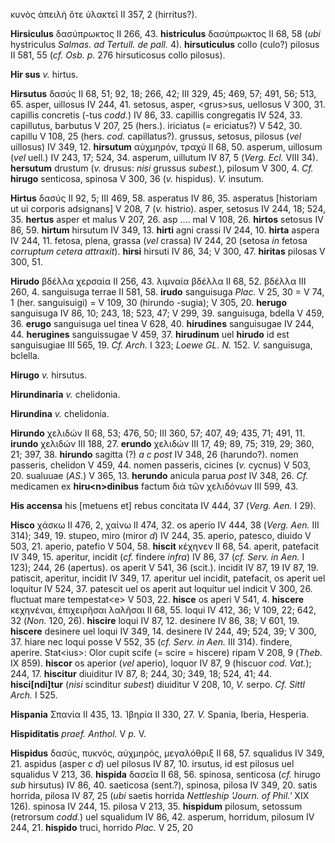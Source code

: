 κυνὸς ἀπειλὴ ὅτε ὑλακτεῖ II 357, 2 (hirritus?).

**Hirsiculus** δασύπρωκτος II 266, 43. **histriculus** δασύπρωκτος II
68, 58 (*ubi* hystriculus *Salmas. ad Tertull. de pall.* 4).
**hirsuticulus** collo (culo?) pilosus II 581, 55 (*cf. Osb. p.* 276
hirsuticosus collo pilosus).

**Hir sus** *v.* hirtus.

**Hirsutus** δασύς II 68, 51; 92, 18; 266, 42; III 329, 45; 469, 57;
491, 56; 513, 65. asper, uillosus IV 244, 41. setosus, asper,
\<grus\>sus, uellosus V 300, 31. capillis concretis (-tus *codd.*) IV
86, 33. capillis congregatis IV 524, 33. capillutus, barbutus V 207, 25
(hers.). iriciatus (= ericiatus?) V 542, 30. capillu V 108, 25 (hers.
*cod.* capillatus?). grussus, setosus, pilosus (*vel* uillosus) IV 349,
12. **hirsutum** αὐχμηρόν, τραχύ II 68, 50. asperum, uillosum (*vel*
uell.) IV 243, 17; 524, 34. asperum, uillutum IV 87, 5 (*Verg. Ecl.*
VIII 34). **hersutum** drustum (*v.* drusus: *nisi* grussus *subest.*),
pilosum V 300, 4. *Cf.* **hirugo** senticosa, spinosa V 300, 36 (*v.*
hispidus). *V.* insutum.

**Hirtus** δασύς II 92, 5; III 469, 58. asperatus IV 86, 35. asperatus
[historiam ut ui corporis adsignans] V 208, 7 (*v.* histrio). asper,
setosus IV 244, 18; 524, 35. **hertus** asper et malus V 207, 26. asp
\.... mal V 108, 26. **hirtos** setosus IV 86, 59. **hirtum** hirsutum
IV 349, 13. **hirti** agni crassi IV 244, 10. **hirta** aspera IV 244,
11. fetosa, plena, grassa (*vel* crassa) IV 244, 20 (setosa *in* fetosa
*corruptum cetera at­traxit*). **hirsi** hirsuti IV 86, 34; V 300, 47.
**hiritas** pilosas V 300, 51.

**Hirudo** βδέλλα χερσαία II 256, 43. λιμναία βδέλλα II 68, 52. βδέλλα
III 260, 4. sanguisuga terrae II 581, 58. **irudo** sanguisuga *Plac.* V
25, 30 = V 74, 1 (her. sanguisuigi) = V 109, 30 (hirundo -sugia); V 305,
20. **herugo** sanguisuga IV 86, 10; 243, 18; 523, 47; V 299, 39.
sanguisuga, bdella V 459, 36. **erugo** sanguisuga uel tinea V 628, 40.
**hirudines** sanguisugae IV 244, 44. **herugines** sanguissugae V 459,
37. **hirudinum** uel **hirudo** id est sanguisugiae III 565, 19. *Cf.
Arch.* I 323; *Loewe GL. N.* 152. *V.* sanguisuga, bclella.

**Hirugo** *v.* hirsutus.

**Hirundinaria** *v.* chelidonia.

**Hirundina** *v.* chelidonia.

**Hirundo** χελιδών II 68, 53; 476, 50; III 360, 57; 407, 49; 435, 71;
491, 11. **irundo** χελιδών III 188, 27. **erundo** χελιδών III 17, 49;
89, 75; 319, 29; 360, 21; 397, 38. **hirundo** sagitta (?) *a c post* IV
348, 26 (harundo?). nomen passeris, chelidon V 459, 44. nomen passeris,
cicines (*v.* cycnus) V 503, 20. sualuuae (*AS.*) V 365, 13. **herundo**
anicula parua *post* IV 348, 26. *Cf.* medicamen ex
**hiru\<n\>dinibus** factum διὰ τῶν χελιδόνων III 599, 43.

**His accensa** his [metuens et] rebus concitata IV 444, 37 (*Verg.*
*Aen.* I 29).

**Hisco** χάσκω II 476, 2, χαίνω II 474, 32. os aperio IV 444, 38
(*Verg. Aen.* III 314); 349, 19. stupeo, miro (miror *d*) IV 244, 35.
aperio, patesco, diuido V 503, 21. aperio, patefio V 504, 58. **hiscit**
κέχηνεν II 68, 54. aperit, patefacit IV 349, 15. aperitur, incidit
(*cf.* findere *infra*) IV 86, 37 (*cf. Serv. in Aen.* I 123); 244, 26
(apertus). os aperit V 541, 36 (scit.). incidit IV 87, 19 IV 87, 19.
patiscit, aperitur, incidit IV 349, 17. aperitur uel incidit, patefacit,
os aperit uel loquitur IV 524, 37. patescit uel os aperit aut loquitur
uel indicit V 300, 26. fluctuat mare tempestat\<e\> V 503, 22. **hisce**
os aperi V 541, 4. **hiscere** κεχηνέναι, ἐπιχειρῆσαι λαλῆσαι II 68, 55.
loqui IV 412, 36; V 109, 22; 642, 32 (*Non.* 120, 26). **hiscire** loqui
IV 87, 12. desinere IV 86, 38; V 601, 19. **hiscere** desinere uel loqui
IV 349, 14. desinere IV 244, 49; 524, 39; V 300, 37. hiare nec loqui
posse V 552, 35 (*cf. Serv. in Aen.* III 314). findere, aperire.
Stat\<ius\>: Olor cupit scife (= scire = hiscere) ripam V 208, 9
(*Theb.* IX 859). **hiscor** os aperior (*vel* aperio), loquor IV 87, 9
(hiscuor *cod. Vat.*); 244, 17. **hiscitur** diuiditur IV 87, 8; 244,
30; 349, 18; 524, 41; 44. **hisci[ndi]tur** (*nisi* scinditur
*subest*) diuiditur V 208, 10, *V.* serpo. *Cf. Sittl Arch.* I 525.

**Hispania** Σπανία II 435, 13. Ἰβηρία II 330, 27. *V.* Spania, Iberia,
Hesperia.

**Hispiditatis** *praef. Anthol.* V *p.* V.

**Hispidus** δασύς, πυκνός, αὐχμηρός, μεγαλόθριξ II 68, 57. squalidus IV
349, 21. aspidus (asper *c d*) uel pilosus IV 87, 10. irsutus, id est
pilosus uel squalidus V 213, 36. **hispida** δασεῖα II 68, 56. spinosa,
senticosa (*cf.* hirugo *sub* hirsutus) IV 86, 40. saeticosa (sent.?),
spinosa, pilosa IV 349, 20. satis horrida, pilosa IV 87, 25 (*ubi*
saetis horrida *Nettleship 'Journ. of Phil.'* XIX 126). spinosa IV 244,
15. pilosa V 213, 35. **hispidum** pilosum, setossum (retrorsum *codd.*)
uel squalidum IV 86, 42. asperum, horridum, pilosum IV 244, 21.
**hispido** truci, horrido *Plac.* V 25, 20
